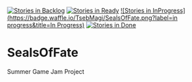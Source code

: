 [![Stories in Backlog](https://badge.waffle.io/TsebMagi/SealsOfFate.png?label=backlog&title=Backlog)](http://waffle.io/TsebMagi/SealsOfFate)
[![Stories in Ready](https://badge.waffle.io/TsebMagi/SealsOfFate.png?label=ready&title=Ready)](http://waffle.io/TsebMagi/SealsOfFate)
[![Stories in InProgress](https://badge.waffle.io/TsebMagi/SealsOfFate.png?label=in progress&title=In Progress)](http://waffle.io/TsebMagi/SealsOfFate)
[![Stories in Done](https://badge.waffle.io/TsebMagi/SealsOfFate.png?label=done&title=done)](http://waffle.io/TsebMagi/SealsOfFate)
# SealsOfFate
Summer Game Jam Project
